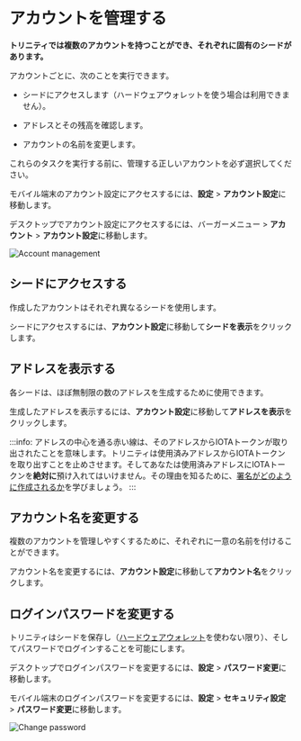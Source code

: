 # アカウントを管理する
<!-- # Manage your account -->

**トリニティでは複数のアカウントを持つことができ、それぞれに固有のシードがあります。**
<!-- **Trinity allows you to have multiple accounts, each of which has a unique seed.** -->

アカウントごとに、次のことを実行できます。
<!-- For each of your accounts, you can do the following: -->

* シードにアクセスします（ハードウェアウォレットを使う場合は利用できません）。
<!-- * Access your seed (not available if you use a hardware wallet) -->
* アドレスとその残高を確認します。
<!-- * View your addresses and their available balance -->
* アカウントの名前を変更します。
<!-- * Change the name of an account -->

これらのタスクを実行する前に、管理する正しいアカウントを必ず選択してください。
<!-- Make sure that you select the correct account to manage before completing any of these tasks. -->

モバイル端末のアカウント設定にアクセスするには、**設定** > **アカウント設定**に移動します。
<!-- To access Account management on a mobile device, go to **Settings** > **Account management**. -->

デスクトップでアカウント設定にアクセスするには、バーガーメニュー > **アカウント** > **アカウント設定**に移動します。
<!-- To access Account management on a desktop, go to the burger menu >  **Account** > **Account management**. -->

![Account management](../images/account-management-menu.png)

## シードにアクセスする
<!-- ## Access your seed -->

作成したアカウントはそれぞれ異なるシードを使用します。
<!-- Each account that you create uses a different seed. -->

シードにアクセスするには、**アカウント設定**に移動して**シードを表示**をクリックします。
<!-- To access the seed, go to Account management, and click **View seed**. -->

## アドレスを表示する
<!-- ## View your addresses -->

各シードは、ほぼ無制限の数のアドレスを生成するために使用できます。
<!-- Each seed can be used to generate an almost unlimited number of addresses. -->

生成したアドレスを表示するには、**アカウント設定**に移動して**アドレスを表示**をクリックします。
<!-- To view the addresses that you've generated, go to Account management, and click **View addresses**. -->

:::info:
アドレスの中心を通る赤い線は、そのアドレスからIOTAトークンが取り出されたことを意味します。トリニティは使用済みアドレスからIOTAトークンを取り出すことを止めさせます。そしてあなたは使用済みアドレスにIOTAトークンを**絶対に**預け入れてはいけません。その理由を知るために、[署名がどのように作成されるか](root://iota-basics/0.1/concepts/addresses-and-signatures.md#address-reuse)を学びましょう。
:::
<!-- :::info: -->
<!-- A red line through the center of an address means that the address has been spent. Trinity stops you from withdrawing IOTA tokens from spent addresses, so you must never deposit IOTA tokens into them. To find out why, [learn how signatures are created](root://iota-basics/0.1/concepts/addresses-and-signatures.md#address-reuse). -->
<!-- ::: -->

## アカウント名を変更する
<!-- ## Change your account's name -->

複数のアカウントを管理しやすくするために、それぞれに一意の名前を付けることができます。
<!-- To make it easier to manage multiple accounts, you can give each of them a unique name. -->

アカウント名を変更するには、**アカウント設定**に移動して**アカウント名**をクリックします。
<!-- To change the name of an account, go to Account management, and click **Account name**. -->

## ログインパスワードを変更する
<!-- ## Change your login password -->

トリニティはシードを保存し（[ハードウェアウォレット](../concepts/hardware-wallet.md)を使わない限り）、そしてパスワードでログインすることを可能にします。
<!-- Trinity stores your seeds for you (unless you use a [hardware wallet](../concepts/hardware-wallet.md)) and allows you to log in with a password. -->

デスクトップでログインパスワードを変更するには、**設定** > **パスワード変更**に移動します。
<!-- To change the login password on a desktop, go to **Settings** > **Change password**. -->

モバイル端末のログインパスワードを変更するには、**設定** > **セキュリティ設定** > **パスワード変更**に移動します。
<!-- To change the login password on a mobile device, go to **Settings** > **Security settings** > **Change password**. -->

![Change password](../images/settings-password.jpg)

